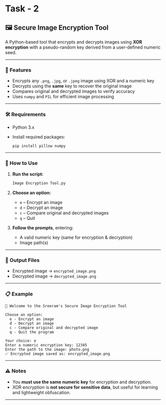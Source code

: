 # Task - 2
## 🖼️ Secure Image Encryption Tool

A Python-based tool that encrypts and decrypts images using **XOR encryption** with a pseudo-random key derived from a user-defined numeric seed.

---

### 🔐 Features

* Encrypts any `.png`, `.jpg`, or `.jpeg` image using XOR and a numeric key
* Decrypts using the **same** key to recover the original image
* Compares original and decrypted images to verify accuracy
* Uses `numpy` and `PIL` for efficient image processing

---

### 🛠️ Requirements

* Python 3.x
* Install required packages:

  ```bash
  pip install pillow numpy
  ```

---

### 🚀 How to Use

1. **Run the script:**

   ```bash
   Image Encryption Tool.py
   ```

2. **Choose an option:**

   * `e` – Encrypt an image
   * `d` – Decrypt an image
   * `c` – Compare original and decrypted images
   * `q` – Quit

3. **Follow the prompts**, entering:

   * A valid numeric key (same for encryption & decryption)
   * Image path(s)

---

### 📁 Output Files

* Encrypted image → `encrypted_image.png`
* Decrypted image → `decrypted_image.png`

---

### 📋 Example

```
🔐 Welcome to the Sreeram's Secure Image Encryption Tool

Choose an option:
  e - Encrypt an image
  d - Decrypt an image
  c - Compare original and decrypted image
  q - Quit the program

Your choice: e
Enter a numeric encryption key: 12345
Enter the path to the image: photo.png
✅ Encrypted image saved as: encrypted_image.png
```

---

### ⚠️ Notes

* You **must use the same numeric key** for encryption and decryption.
* XOR encryption is **not secure for sensitive data**, but useful for learning and lightweight obfuscation.

---
